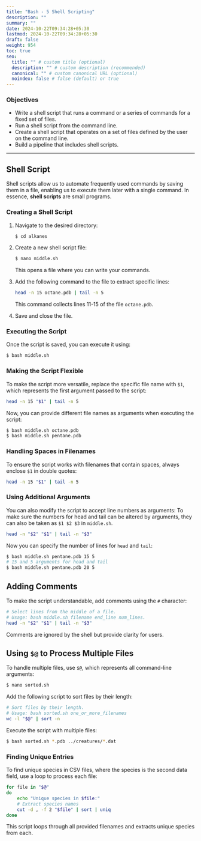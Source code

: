 ```yaml
---
title: "Bash - 5 Shell Scripting"
description: ""
summary: ""
date: 2024-10-22T09:34:28+05:30
lastmod: 2024-10-22T09:34:28+05:30
draft: false
weight: 954
toc: true
seo:
  title: "" # custom title (optional)
  description: "" # custom description (recommended)
  canonical: "" # custom canonical URL (optional)
  noindex: false # false (default) or true
---
```




### Objectives
- Write a shell script that runs a command or a series of commands for a fixed set of files.
- Run a shell script from the command line.
- Create a shell script that operates on a set of files defined by the user on the command line.
- Build a pipeline that includes shell scripts.

---

## Shell Script

Shell scripts allow us to automate frequently used commands by saving them in a file, enabling us to execute them later with a single command. In essence, **shell scripts** are small programs.

### Creating a Shell Script
1. Navigate to the desired directory:
   ```bash {frame="none"}
   $ cd alkanes
   ```
2. Create a new shell script file:
   ```bash {frame="none"}
   $ nano middle.sh
   ```
   This opens a file where you can write your commands.

3. Add the following command to the file to extract specific lines:
   ```bash {frame="none"}
   head -n 15 octane.pdb | tail -n 5
   ```
   This command collects lines 11-15 of the file `octane.pdb`.

4. Save and close the file.

### Executing the Script
Once the script is saved, you can execute it using:
```bash {frame="none"}
$ bash middle.sh
```

### Making the Script Flexible
To make the script more versatile, replace the specific file name with `$1`, which represents the first argument passed to the script:
```bash {frame="none"}
head -n 15 "$1" | tail -n 5
```
Now, you can provide different file names as arguments when executing the script:
```bash {frame="none"}
$ bash middle.sh octane.pdb
$ bash middle.sh pentane.pdb
```

### Handling Spaces in Filenames
To ensure the script works with filenames that contain spaces, always enclose `$1` in double quotes:
```bash {frame="none"}
head -n 15 "$1" | tail -n 5
```

### Using Additional Arguments
You can also modify the script to accept line numbers as arguments:
To make sure the numbers for head and tail can be altered by arguments, they can also be taken as `$1 $2 $3` in `middle.sh`.


```bash {frame="none"}
head -n "$2" "$1" | tail -n "$3"
```
Now you can specify the number of lines for `head` and `tail`:
```bash {frame="none"}
$ bash middle.sh pentane.pdb 15 5
# 15 and 5 arguments for head and tail
$ bash middle.sh pentane.pdb 20 5
```

## Adding Comments
To make the script understandable, add comments using the `#` character:
```bash {frame="none"}
# Select lines from the middle of a file.
# Usage: bash middle.sh filename end_line num_lines.
head -n "$2" "$1" | tail -n "$3"
```
Comments are ignored by the shell but provide clarity for users.

## Using `$@` to Process Multiple Files
To handle multiple files, use `$@`, which represents all command-line arguments:
```bash {frame="none"}
$ nano sorted.sh
```
Add the following script to sort files by their length:
```bash {frame="none"}
# Sort files by their length.
# Usage: bash sorted.sh one_or_more_filenames
wc -l "$@" | sort -n
```
Execute the script with multiple files:
```bash {frame="none"}
$ bash sorted.sh *.pdb ../creatures/*.dat
```

### Finding Unique Entries
To find unique species in CSV files, where the species is the second data field, use a loop to process each file:
```bash {frame="none"}
for file in "$@"
do
    echo "Unique species in $file:"
    # Extract species names
    cut -d , -f 2 "$file" | sort | uniq
done
```
This script loops through all provided filenames and extracts unique species from each.

